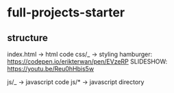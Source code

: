 # full-projects-starter

## structure

index.html -> html code
css/\_ -> styling hamburger: https://codepen.io/erikterwan/pen/EVzeRP
SLIDESHOW: https://youtu.be/Reu0hHbis5w

js/\_ -> javascript code
js/\* -> javascript directory
